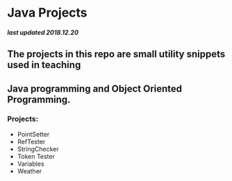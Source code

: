 # Java Projects
##### last updated 2018.12.20

## The projects in this repo are small utility snippets used in teaching 
## Java programming and Object Oriented Programming. 

### Projects:
* PointSetter
* RefTester
* StringChecker
* Token Tester
* Variables
* Weather